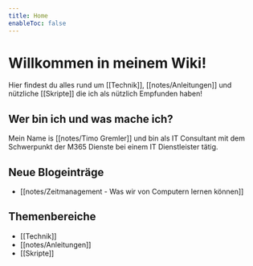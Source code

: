 ```yaml
---
title: Home
enableToc: false
---
```


# Willkommen in meinem Wiki!

Hier findest du alles rund um [[Technik]], [[notes/Anleitungen]] und nützliche [[Skripte]] die ich als nützlich Empfunden haben!  

## Wer bin ich und was mache ich?
Mein Name is [[notes/Timo Gremler]] und bin als IT Consultant mit dem Schwerpunkt der M365 Dienste bei einem IT Dienstleister tätig.

## Neue Blogeinträge
- [[notes/Zeitmanagement - Was wir von Computern lernen können]]

## Themenbereiche
- [[Technik]]
- [[notes/Anleitungen]]
- [[Skripte]]

